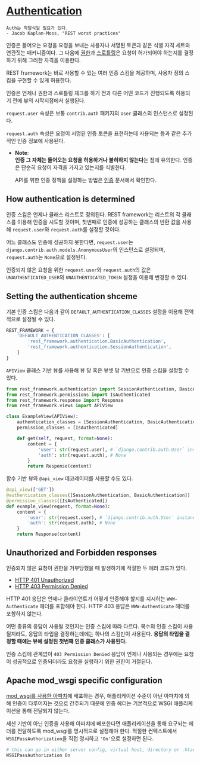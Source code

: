 # [Authentication](https://www.django-rest-framework.org/api-guide/authentication/)
```
Auth는 착탈식일 필요가 있다.
- Jacob Kaplan-Moss, "REST worst practices"
```

인증은 들어오는 요청을 요청을 보내는 사용자나 서명된 토큰과 같은 식별 자격 세트와 연관짓는 매커니즘이다. 그 다음에 [권한](https://www.django-rest-framework.org/api-guide/permissions/)과 [스로틀링](https://www.django-rest-framework.org/api-guide/throttling/)은 요청이 허가되어야 하는지를 결정하기 위해 그러한 자격을 이용한다.

REST framework는 바로 사용할 수 있는 여러 인증 스킴을 제공하며, 사용자 정의 스킴을 구현할 수 있게 허용한다.

인증은 언제나 권한과 스로틀링 체크를 하기 전과 다른 어떤 코드가 진행되도록 허용되기 전에 뷰의 시작지점에서 실행된다.

`request.user` 속성은 보통 `contrib.auth` 패키지의 `User` 클래스의 인스턴스로 설정된다.

`request.auth` 속성은 요청이 서명된 인증 토큰을 표현하는데 사용되는 등과 같은 추가적인 인증 정보에 사용된다.

- **Note**:<br>
  **인증 그 자체는 들어오는 요청을 허용하거나 불허하지 않는다**는 점에 유의한다. 인증은 단순히 요청이 자격을 가지고 있는지를 식별한다.

  API를 위한 인증 정책을 설정하는 방법은 [인증](https://www.django-rest-framework.org/api-guide/permissions/) 문서에서 확인한다.

## How authentication is determined
인증 스킴은 언제나 클래스 리스트로 정의된다. REST framework는 리스트의 각 클래스를 이용해 인증을 시도할 것이며, 첫번째로 인증에 성공하는 클래스의 반환 값을 사용해 `request.user`와 `request.auth`를 설정할 것이다.

어느 클래스도 인증에 성공하지 못한다면, `request.user`는 `django.contrib.auth.models.AnonymousUser`의 인스턴스로 설정되며, `request.auth`는 `None`으로 설정된다.

인증되지 않은 요청을 위한 `request.user`와 `request.auth`의 값은 `UNAUTHENTICATED_USER`와 `UNAUTHENTICATED_TOKEN` 설정을 이용해 변경할 수 있다.

## Setting the authentication shceme
기본 인증 스킴은 다음과 같이 `DEFAULT_AUTHENTICATION_CLASSES` 설정을 이용해 전역적으로 설정될 수 있다.

```python
REST_FRAMEWORK = {
    'DEFAULT_AUTHENTICATION_CLASSES': [
        'rest_framework.authentication.BasicAuthentication',
        'rest_framework.authentication.SessionAuthentication',
    ]
}
```

`APIView` 클래스 기반 뷰를 사용해 뷰 당 혹은 뷰셋 당 기반으로 인증 스킴을 설정할 수 있다.

```python
from rest_framework.authentication import SessionAuthentication, BasicAuthentication
from rest_framework.permissions import IsAuthenticated
from rest_framework.response import Response
from rest_framework.views import APIView

class ExampleView(APIView):
    authentication_classes = [SessionAuthentication, BasicAuthentication]
    permission_classes = [IsAuthenticated]

    def get(self, request, format=None):
        content = {
            'user': str(request.user), # `django.contrib.auth.User` instance.
            'auth': str(request.auth), # None
        }
        return Response(content)
```

함수 기반 뷰와 `@api_view` 데코레이터를 사용할 수도 있다.

```python
@api_view(['GET'])
@authentication_classes([SessionAuthentication, BasicAuthentication])
@permission_classes([IsAuthenticated])
def example_view(request, format=None):
    content = {
        'user': str(request.user), # `django.contrib.auth.User` instance.
        'auth': str(request.auth), # None
    }
    return Response(content)
```

## Unauthorized and Forbidden responses
인증되지 않은 요청이 권한을 거부당했을 때 발생하기에 적절한 두 에러 코드가 있다.

- [HTTP 401 Unauthorized](https://www.w3.org/Protocols/rfc2616/rfc2616-sec10.html#sec10.4.2)
- [HTTP 403 Permission Denied](https://www.w3.org/Protocols/rfc2616/rfc2616-sec10.html#sec10.4.4)

HTTP 401 응답은 언제나 클라이언트가 어떻게 인증해야 할지를 지시하는 `WWW-Authenticate` 헤더를 포함해야 한다. HTTP 403 응답은 `WWW-Authenticate` 헤더를 포함하지 않는다.

어떤 종류의 응답이 사용될 것인지는 인증 스킴에 따라 다르다. 복수의 인증 스킴이 사용될지라도, 응답의 타입을 결정하는데에는 하나의 스킴만이 사용된다. **응답의 타입을 결정할 때에는 뷰에 설정된 첫번째 인증 클래스가 사용된다.**

인증 스킴에 관계없이 `403 Permission Denied` 응답이 언제나 사용되는 경우에는 요청이 성공적으로 인증되더라도 요청을 실행하기 위한 권한이 거절된다.

## Apache mod_wsgi specific configuration
[mod_wsgi를 사용한 아파치](https://modwsgi.readthedocs.io/en/develop/configuration-directives/WSGIPassAuthorization.html)에 배포하는 경우, 애플리케이션 수준이 아닌 아파치에 의해 인증이 다루어지는 것으로 간주되기 때문에 인증 헤더는 기본적으로 WSGI 애플리케이션을 통해 전달되지 않는다.

세션 기반이 아닌 인증을 사용해 아파치에 배포한다면 애플리케이션을 통해 요구되는 헤더를 전달하도록 mod_wsgi를 명시적으로 설정해야 한다. 적절한 컨텍스트에서 `WSGIPassAuthorization`을 직접 명시하고 `'On'`으로 설정하면 된다.

```bash
# this can go in either server config, virtual host, directory or .htaccess
WSGIPassAuthorization On
```